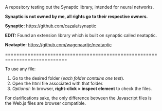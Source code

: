 A repository testing out the Synaptic library, intended for neural networks.

**Synaptic is not owned by me, all rights go to their respective owners.**

**Synaptic:** https://github.com/cazala/synaptic

**EDIT:** Found an extension library which is built on synaptic called neataptic.

**Neataptic:** https://github.com/wagenaartje/neataptic

============================================================================

To use any file:
1. Go to the desired folder (*each folder contains one test*).
2. Open the html file associated with that folder.
3. *Optional*: In browser, **right-click > inspect element** to check the files.

For clarifications sake, the only difference between the Javascript files is
the Web.js files are browser compatible.
